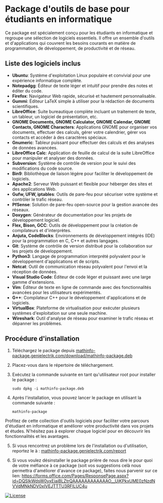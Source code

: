 
# Package d'outils de base pour étudiants en informatique

Ce package est spécialement conçu pour les étudiants en informatique et regroupe une sélection de logiciels essentiels. Il offre un ensemble d'outils et d'applications qui couvrent les besoins courants en matière de programmation, de développement, de productivité et de réseau.

## Liste des logiciels inclus

- **Ubuntu**: Système d'exploitation Linux populaire et convivial pour une expérience informatique complète.
- **Notepadgg**: Éditeur de texte léger et intuitif pour prendre des notes et éditer du code.
- **Firefox**: Navigateur Web rapide, sécurisé et hautement personnalisable.
- **Gummi**: Éditeur LaTeX simple à utiliser pour la rédaction de documents scientifiques.
- **LibreOffice**: Suite bureautique complète incluant un traitement de texte, un tableur, un logiciel de présentation, etc.
- **GNOME Documents, GNOME Calculator, GNOME Calendar, GNOME Contacts, GNOME Characters**: Applications GNOME pour organiser vos documents, effectuer des calculs, gérer votre calendrier, gérer vos contacts et accéder à des caractères spéciaux.
- **Gnumeric**: Tableur puissant pour effectuer des calculs et des analyses de données avancées.
- **LibreOffice Calc**: Application de feuille de calcul de la suite LibreOffice pour manipuler et analyser des données.
- **Subversion**: Système de contrôle de version pour le suivi des modifications du code source.
- **Bin9**: Bibliothèque de liaison légère pour faciliter le développement de logiciels.
- **Apache2**: Serveur Web puissant et flexible pour héberger des sites et des applications Web.
- **Gufw, UFW, iptables**: Outils de pare-feu pour sécuriser votre système et contrôler le trafic réseau.
- **PfSense**: Solution de pare-feu open-source pour la gestion avancée des réseaux.
- **Doxygen**: Générateur de documentation pour les projets de développement logiciel.
- **Flex, Bison, GCC**: Outils de développement pour la création de compilateurs et d'interprètes.
- **Anjuta, CodeBlocks**: Environnements de développement intégrés (IDE) pour la programmation en C, C++ et autres langages.
- **Git**: Système de contrôle de version distribué pour la collaboration sur les projets de développement.
- **Python3**: Langage de programmation interprété polyvalent pour le développement d'applications et de scripts.
- **Netcat**: Outil de communication réseau polyvalent pour l'envoi et la réception de données.
- **Visual Studio Code**: Éditeur de code léger et puissant avec une large gamme d'extensions.
- **Vim**: Éditeur de texte en ligne de commande avec des fonctionnalités avancées pour les utilisateurs expérimentés.
- **G++**: Compilateur C++ pour le développement d'applications et de logiciels.
- **VirtualBox**: Plateforme de virtualisation pour exécuter plusieurs systèmes d'exploitation sur une seule machine.
- **Wireshark**: Outil d'analyse de réseau pour examiner le trafic réseau et dépanner les problèmes.

## Procédure d'installation

1. Téléchargez le package depuis [mathinfo-package.genielectrik.com/download/mathinfo-package.deb](https://www.mathinfo-package.genielectrik.com/download/mathinfo-package.deb)
2. Placez-vous dans le répertoire de téléchargement.
3. Exécutez la commande suivante en tant qu'utilisateur root pour installer le package :

   ```
   sudo dpkg -i mathinfo-package.deb
   ```

4. Après l'installation, vous pouvez lancer le package en utilisant la commande suivante :

   ```
   mathinfo-package
   ```

Profitez de cette collection d'outils logiciels pour faciliter votre parcours d'étudiant en informatique et améliorer votre productivité dans vos projets et études. N'hésitez pas à explorer chaque logiciel pour en découvrir les fonctionnalités et les avantages.

5. Si vous rencontrez un problème lors de l'installation ou d'utilisation, reportez le à : [mathinfo-package.genielectrik.com/report](https://forms.office.com/Pages/ResponsePage.aspx?id=DQSIkWdsW0yxEjajBLZtrQAAAAAAAAAAAAO__UjKPkxUNUg3TUw0UEo0SldHWjNFMjBGOVFWSFJKRy4u)

6. Si vous voulez désinstaller le package prière de nous dire le pour quoi de votre méfiance à ce package (soit vos suggestions
   celà nous permettra d'améliorer d'avance ce package), faites nous parvenir sur ce lien: https://forms.office.com/Pages/ResponsePage.aspx?id=DQSIkWdsW0yxEjajBLZtrQAAAAAAAAAAAAO__UjKPkxUME0zNzdNVVdMNkNDV0xIVEJTTTU3RFlLUC4u 

[![License](https://img.shields.io/badge/license-MIT-blue.svg)](LICENSE.md)
